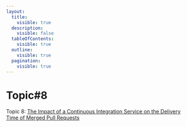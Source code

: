 ```yaml
---
layout:
  title:
    visible: true
  description:
    visible: false
  tableOfContents:
    visible: true
  outline:
    visible: true
  pagination:
    visible: true
---
```


# Topic#8

Topic 8: [The Impact of a Continuous Integration Service on the Delivery Time of Merged Pull Requests](https://arxiv.org/abs/2305.16365)

